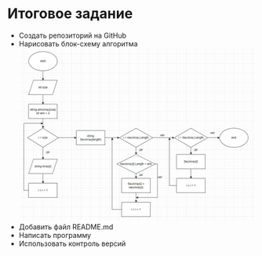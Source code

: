 # Итоговое задание

* Создать репозиторий на GitHub
* Нарисовать блок-схему алгоритма
![](Block.jpg)
* Добавить файл README.md
* Написать программу
* Использовать контроль версий